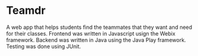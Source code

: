 # Teamdr
A web app that helps students find the teammates that they want and need for their classes. 
Frontend was written in Javascript usign the Webix framework. 
Backend was written in Java using the Java Play framework. 
Testing was done using JUnit. 
